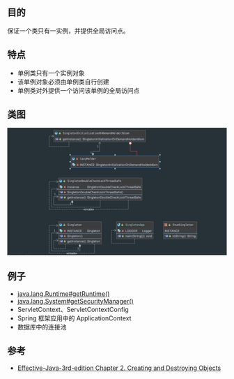 ## 目的
保证一个类只有一实例，并提供全局访问点。

## 特点
- 单例类只有一个实例对象
- 该单例对象必须由单例类自行创建
- 单例类对外提供一个访问该单例的全局访问点

## 类图
![alt text](material/singleton_uml.png "单例模式类图")

## 例子
* [java.lang.Runtime#getRuntime()](http://docs.oracle.com/javase/8/docs/api/java/lang/Runtime.html#getRuntime%28%29)
* [java.lang.System#getSecurityManager()](http://docs.oracle.com/javase/8/docs/api/java/lang/System.html#getSecurityManager--)
* ServletContext、ServletContextConfig
* Spring 框架应用中的 ApplicationContext
* 数据库中的连接池

## 参考
* [Effective-Java-3rd-edition Chapter 2. Creating and Destroying Objects](https://www.amazon.com/Effective-Java-Joshua-Bloch-ebook/dp/B078H61SCH)